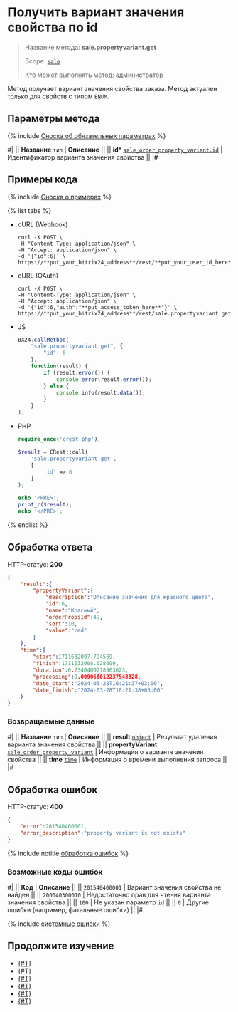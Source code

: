 # Получить вариант значения свойства по id

> Название метода: **sale.propertyvariant.get**
>
> Scope: [`sale`](../../scopes/permissions.md)
>
> Кто может выполнять метод: администратор

Метод получает вариант значения свойства заказа. Метод актуален только для свойств с типом `ENUM`.

## Параметры метода

{% include [Сноска об обязательных параметрах](../../../_includes/required.md) %}

#|
|| **Название**
`тип` | **Описание** ||
|| **id***
[`sale_order_property_variant.id`](../data-types.md) | Идентификатор варианта значения свойства ||
|#

## Примеры кода

{% include [Сноска о примерах](../../../_includes/examples.md) %}

{% list tabs %}

- cURL (Webhook)

    ```http
    curl -X POST \
    -H "Content-Type: application/json" \
    -H "Accept: application/json" \
    -d '{"id":6}' \
    https://**put_your_bitrix24_address**/rest/**put_your_user_id_here**/**put_your_webbhook_here**/sale.propertyvariant.get
    ```

- cURL (OAuth)

    ```http
    curl -X POST \
    -H "Content-Type: application/json" \
    -H "Accept: application/json" \
    -d '{"id":6,"auth":"**put_access_token_here**"}' \
    https://**put_your_bitrix24_address**/rest/sale.propertyvariant.get
    ```

- JS

    ```js
    BX24.callMethod(
        "sale.propertyvariant.get", {
            "id": 6
        },
        function(result) {
            if (result.error()) {
                console.error(result.error());
            } else {
                console.info(result.data());
            }
        }
    );
    ```

- PHP

    ```php
    require_once('crest.php');

    $result = CRest::call(
        'sale.propertyvariant.get',
        [
            'id' => 6
        ]
    );

    echo '<PRE>';
    print_r($result);
    echo '</PRE>';
    ```

{% endlist %}

## Обработка ответа

HTTP-статус: **200**

```json
{
    "result":{
        "propertyVariant":{
            "description":"Описание значения для красного цвета",
            "id":6,
            "name":"Красный",
            "orderPropsId":49,
            "sort":10,
            "value":"red"
        }
    },
    "time":{
        "start":1711632097.794569,
        "finish":1711632098.028609,
        "duration":0.2340400218963623,
        "processing":0.009068012237548828,
        "date_start":"2024-03-28T16:21:37+03:00",
        "date_finish":"2024-03-28T16:21:38+03:00"
    }
}
```

### Возвращаемые данные

#|
|| **Название**
`тип` | **Описание** ||
|| **result**
[`object`](../../data-types.md) | Результат удаления варианта значения свойства ||
|| **propertyVariant**
[`sale_order_property_variant`](../data-types.md) | Информация о варианте значения свойства ||
|| **time**
[`time`](../../data-types.md) | Информация о времени выполнения запроса ||
|#

## Обработка ошибок

HTTP-статус: **400**

```json
{
    "error":201540400001,
    "error_description":"property variant is not exists"
}
```

{% include notitle [обработка ошибок](../../../_includes/error-info.md) %}

### Возможные коды ошибок

#|
|| **Код** | **Описание** ||
|| `201540400001` | Вариант значения свойства не найден ||
|| `200040300010` | Недостаточно прав для чтения варианта значения свойства ||
|| `100` | Не указан параметр `id` ||
|| `0` | Другие ошибки (например, фатальные ошибки) ||
|#

{% include [системные ошибки](../../../_includes/system-errors.md) %}

## Продолжите изучение

- [{#T}](./index.md)
- [{#T}](./sale-property-variant-add.md)
- [{#T}](./sale-property-variant-update.md)
- [{#T}](./sale-property-variant-list.md)
- [{#T}](./sale-property-variant-delete.md)
- [{#T}](./sale-property-variant-get-fields.md)